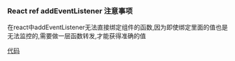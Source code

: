 <!--
 * @LastEditTime: 2021-04-20 14:57:16
 * @LastEditors: jinxiaojian
-->
### React ref addEventListener  注意事项

在react中addEventListener无法直接绑定组件的函数,因为即使绑定里面的值也是无法监控的,需要做一层函数转发,才能获得准确的值


[代码](./1.js)